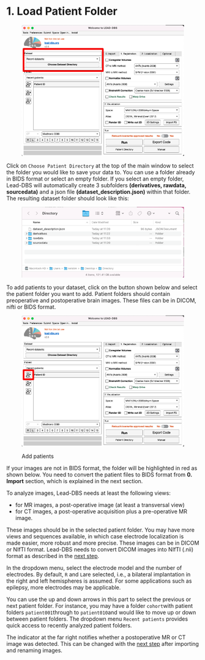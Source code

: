 # 1. Load Patient Folder

<figure><img src="../.gitbook/assets/directory.png" alt="" width="563"><figcaption></figcaption></figure>

Click on `Choose Patient Directory` at the top of the main window to select the folder you would like to save your data to. You can use a folder already in BIDS format or select an empty folder. If you select an empty folder, Lead-DBS will automatically create 3 subfolders **(derivatives, rawdata, sourcedata)** and a json file **(dataset\_description.json)** within that folder. The resulting dataset folder should look like this:

<figure><img src="../.gitbook/assets/Screen Shot 2023-06-08 at 11.34.26.png" alt=""><figcaption></figcaption></figure>

To add patients to your dataset, click on the button shown below and select the patient folder you want to add. Patient folders should contain preoperative and postoperative brain images. These files can be in DICOM, nifti or BIDS format.&#x20;

<div data-full-width="false">

<figure><img src="../.gitbook/assets/addpatients.png" alt="" width="563"><figcaption><p>Add patients</p></figcaption></figure>

</div>

If your images are not in BIDS format, the folder will be highlighted in red as shown below. You need to convert the patient files to BIDS format from **0. Import** section, which is explained in the next section.&#x20;



To analyze images, Lead-DBS needs at least the following views:

* for MR images, a post-operative image (at least a transversal view)
* for CT images, a post-operative acquisition plus a pre-operative MR image.

These images should be in the selected patient folder. You may have more views and sequences available, in which case electrode localization is made easier, more robust and more precise. These images can be in DICOM or NIfTI format. Lead-DBS needs to convert DICOM images into NIfTI (.nii) format as described in the [next step](step2-image-import.md).

In the dropdown menu, select the electrode model and the number of electrodes. By default, `R` and `L`are selected, i.e., a bilateral implantation in the right and left hemispheres is assumed. For some applications such as epilepsy, more electrodes may be applicable.

You can use the up and down arrows in this part to select the previous or next patient folder. For instance, you may have a folder `cohort`with patient folders `patient001`through to `patient010`and would like to move up or down between patient folders. The dropdown menu `Recent patients` provides quick access to recently analyzed patient folders.

The indicator at the far right notifies whether a postoperative MR or CT image was detected. This can be changed with the [next step](step2-image-import.md) after importing and renaming images.
